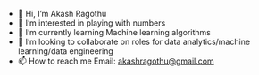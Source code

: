 - 👋 Hi, I’m Akash Ragothu
- 👀 I’m interested in playing with numbers 
- 🌱 I’m currently learning Machine learning algorithms
- 💞️ I’m looking to collaborate on roles for data analytics/machine learning/data engineering
- 📫 How to reach me Email: akashragothu@gmail.com

